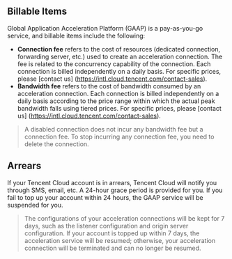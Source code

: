 ## Billable Items
Global Application Acceleration Platform (GAAP) is a pay-as-you-go service, and billable items include the following:
- **Connection fee** refers to the cost of resources (dedicated connection, forwarding server, etc.) used to create an acceleration connection. The fee is related to the concurrency capability of the connection. Each connection is billed independently on a daily basis. For specific prices, please [contact us] (https://intl.cloud.tencent.com/contact-sales).
- **Bandwidth fee** refers to the cost of bandwidth consumed by an acceleration connection. Each connection is billed independently on a daily basis according to the price range within which the actual peak bandwidth falls using tiered prices. For specific prices, please [contact us] (https://intl.cloud.tencent.com/contact-sales).

>A disabled connection does not incur any bandwidth fee but a connection fee. To stop incurring any connection fee, you need to delete the connection.

## Arrears
If your Tencent Cloud account is in arrears, Tencent Cloud will notify you through SMS, email, etc. A 24-hour grace period is provided for you. If you fail to top up your account within 24 hours, the GAAP service will be suspended for you.
>The configurations of your acceleration connections will be kept for 7 days, such as the listener configuration and origin server configuration. If your account is topped up within 7 days, the acceleration service will be resumed; otherwise, your acceleration connection will be terminated and can no longer be resumed.

